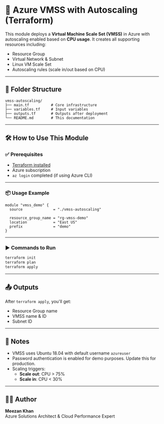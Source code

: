 # 🚀 Azure VMSS with Autoscaling (Terraform)

This module deploys a **Virtual Machine Scale Set (VMSS)** in Azure with autoscaling enabled based on **CPU usage**. It creates all supporting resources including:

- Resource Group
- Virtual Network & Subnet
- Linux VM Scale Set
- Autoscaling rules (scale in/out based on CPU)

---

## 📁 Folder Structure

```
vmss-autoscaling/
├── main.tf          # Core infrastructure
├── variables.tf     # Input variables
├── outputs.tf       # Outputs after deployment
└── README.md        # This documentation
```

---

## 🛠️ How to Use This Module

### ✅ Prerequisites
- [Terraform installed](https://learn.hashicorp.com/tutorials/terraform/install-cli)
- Azure subscription
- `az login` completed (if using Azure CLI)

---

### 📦 Usage Example

```hcl
module "vmss_demo" {
  source              = "./vmss-autoscaling"

  resource_group_name = "rg-vmss-demo"
  location            = "East US"
  prefix              = "demo"
}
```

---

### ▶️ Commands to Run

```bash
terraform init
terraform plan
terraform apply
```

---

## 📤 Outputs
After `terraform apply`, you'll get:
- Resource Group name
- VMSS name & ID
- Subnet ID

---

## 📌 Notes
- VMSS uses Ubuntu 18.04 with default username `azureuser`
- Password authentication is enabled for demo purposes. Update this for production.
- Scaling triggers:
  - **Scale out**: CPU > 75%
  - **Scale in**: CPU < 30%

---

## 👨‍💻 Author
**Meezan Khan**  
Azure Solutions Architect & Cloud Performance Expert
